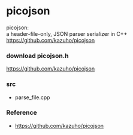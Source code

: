 picojson
===============

picojson:  <br/>
a header-file-only, JSON parser serializer in C++ <br/>
https://github.com/kazuho/picojson <br/>


###  download picojson.h <br/>
https://github.com/kazuho/picojson <br/>


### src
- parse_file.cpp <br/>


### Reference
- https://github.com/kazuho/picojson

